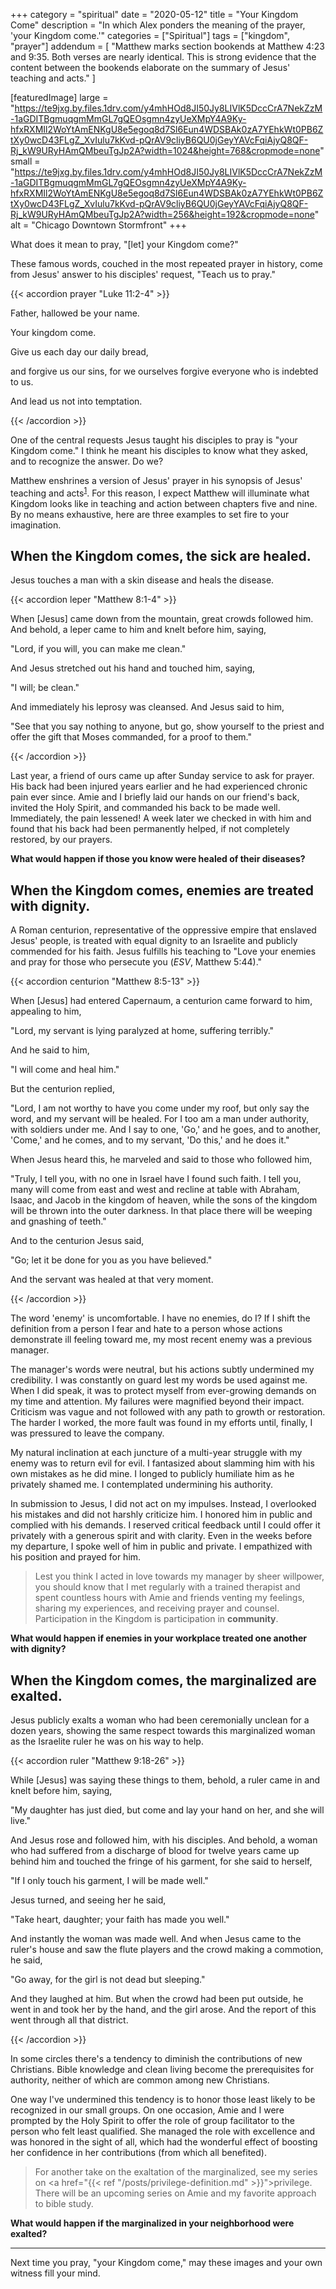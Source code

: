 +++
category = "spiritual"
date = "2020-05-12"
title = "Your Kingdom Come"
description = "In which Alex ponders the meaning of the prayer, 'your Kingdom come.'"
categories = ["Spiritual"]
tags = ["kingdom", "prayer"]
addendum = [
  "Matthew marks section bookends at Matthew 4:23 and 9:35. Both verses are nearly identical. This is strong evidence that the content between the bookends elaborate on the summary of Jesus' teaching and acts."
]

[featuredImage]
  large = "https://te9jxg.by.files.1drv.com/y4mhHOd8JI50Jy8LIVlK5DccCrA7NekZzM-1aGDITBgmuqgmMmGL7gQEOsgmn4zyUeXMpY4A9Ky-hfxRXMIl2WoYtAmENKgU8e5egoq8d7Sl6Eun4WDSBAk0zA7YEhkWt0PB6ZtXy0wcD43FLgZ_XvIulu7kKvd-pQrAV9cliyB6QU0jGeyYAVcFqiAjyQ8QF-Rj_kW9URyHAmQMbeuTgJp2A?width=1024&height=768&cropmode=none"
  small = "https://te9jxg.by.files.1drv.com/y4mhHOd8JI50Jy8LIVlK5DccCrA7NekZzM-1aGDITBgmuqgmMmGL7gQEOsgmn4zyUeXMpY4A9Ky-hfxRXMIl2WoYtAmENKgU8e5egoq8d7Sl6Eun4WDSBAk0zA7YEhkWt0PB6ZtXy0wcD43FLgZ_XvIulu7kKvd-pQrAV9cliyB6QU0jGeyYAVcFqiAjyQ8QF-Rj_kW9URyHAmQMbeuTgJp2A?width=256&height=192&cropmode=none"
  alt   = "Chicago Downtown Stormfront"
+++

What does it mean to pray, "[let] your Kingdom come?"

These famous words, couched in the most repeated prayer in history, come from Jesus' answer to his disciples' request, "Teach us to pray."

{{< accordion prayer "Luke 11:2-4" >}}

<p>Father, hallowed be your name.</p>
<p>Your kingdom come.</p>
<p>Give us each day our daily bread,</p>
<p>and forgive us our sins, for we ourselves forgive everyone who is indebted to us.</p>
<p>And lead us not into temptation.</p>

{{< /accordion >}}

One of the central requests Jesus taught his disciples to pray is "your Kingdom come." I think he meant his disciples to know what they asked, and to recognize the answer. Do we?

Matthew enshrines a version of Jesus' prayer in his synopsis of Jesus' teaching and acts<sup>[1](#addendum)</sup>. For this reason, I expect Matthew will illuminate what Kingdom looks like in teaching and action between chapters five and nine. By no means exhaustive, here are three examples to set fire to your imagination.

## When the Kingdom comes, the sick are healed.

Jesus touches a man with a skin disease and heals the disease.

{{< accordion leper "Matthew 8:1-4" >}}

<p>When [Jesus] came down from the mountain, great crowds followed him. And behold, a leper came to him and knelt before him, saying,
<p>"Lord, if you will, you can make me clean."</p>
<p>And Jesus stretched out his hand and touched him, saying,</p>
<p>"I will; be clean."</p>
<p>And immediately his leprosy was cleansed. And Jesus said to him,</p>
<p>"See that you say nothing to anyone, but go, show yourself to the priest and offer the gift that Moses commanded, for a proof to them."</p>

{{< /accordion >}}

Last year, a friend of ours came up after Sunday service to ask for prayer. His back had been injured years earlier and he had experienced chronic pain ever since. Amie and I briefly laid our hands on our friend's back, invited the Holy Spirit, and commanded his back to be made well. Immediately, the pain lessened! A week later we checked in with him and found that his back had been permanently helped, if not completely restored, by our prayers.

**What would happen if those you know were healed of their diseases?**

## When the Kingdom comes, enemies are treated with dignity.

A Roman centurion, representative of the oppressive empire that enslaved Jesus' people, is treated with equal dignity to an Israelite and publicly commended for his faith. Jesus fulfills his teaching to "Love your enemies and pray for those who persecute you (_ESV_, Matthew 5:44)."

{{< accordion centurion "Matthew 8:5-13" >}}

<p>When [Jesus] had entered Capernaum, a centurion came forward to him, appealing to him,</p>
<p>"Lord, my servant is lying paralyzed at home, suffering terribly."</p>
<p>And he said to him,</p>
<p>"I will come and heal him."</p>
<p>But the centurion replied,</p>
<p>"Lord, I am not worthy to have you come under my roof, but only say the word, and my servant will be healed. For I too am a man under authority, with soldiers under me. And I say to one, 'Go,' and he goes, and to another, 'Come,' and he comes, and to my servant, 'Do this,' and he does it."</p>
<p>When Jesus heard this, he marveled and said to those who followed him,</p>
<p>"Truly, I tell you, with no one in Israel have I found such faith. I tell you, many will come from east and west and recline at table with Abraham, Isaac, and Jacob in the kingdom of heaven, while the sons of the kingdom will be thrown into the outer darkness. In that place there will be weeping and gnashing of teeth."</p>
<p>And to the centurion Jesus said,</p>
<p>"Go; let it be done for you as you have believed."</p>
<p>And the servant was healed at that very moment.</p>

{{< /accordion >}}

The word 'enemy' is uncomfortable. I have no enemies, do I? If I shift the definition from a person I fear and hate to a person whose actions demonstrate ill feeling toward me, my most recent enemy was a previous manager.

The manager's words were neutral, but his actions subtly undermined my credibility. I was constantly on guard lest my words be used against me. When I did speak, it was to protect myself from ever-growing demands on my time and attention. My failures were magnified beyond their impact. Criticism was vague and not followed with any path to growth or restoration. The harder I worked, the more fault was found in my efforts until, finally, I was pressured to leave the company.

My natural inclination at each juncture of a multi-year struggle with my enemy was to return evil for evil. I fantasized about slamming him with his own mistakes as he did mine. I longed to publicly humiliate him as he privately shamed me. I contemplated undermining his authority.

In submission to Jesus, I did not act on my impulses. Instead, I overlooked his mistakes and did not harshly criticize him. I honored him in public and complied with his demands. I reserved critical feedback until I could offer it privately with a generous spirit and with clarity. Even in the weeks before my departure, I spoke well of him in public and private. I empathized with his position and prayed for him.

> Lest you think I acted in love towards my manager by sheer willpower, you should know that I met regularly with a trained therapist and spent countless hours with Amie and friends venting my feelings, sharing my experiences, and receiving prayer and counsel. Participation in the Kingdom is participation in **community**.

**What would happen if enemies in your workplace treated one another with dignity?**

## When the Kingdom comes, the marginalized are exalted.

Jesus publicly exalts a woman who had been ceremonially unclean for a dozen years, showing the same respect towards this marginalized woman as the Israelite ruler he was on his way to help.

{{< accordion ruler "Matthew 9:18-26" >}}

<p>While [Jesus] was saying these things to them, behold, a ruler came in and knelt before him, saying,</p>
<p>"My daughter has just died, but come and lay your hand on her, and she will live."</p>
<p>And Jesus rose and followed him, with his disciples. And behold, a woman who had suffered from a discharge of blood for twelve years came up behind him and touched the fringe of his garment, for she said to herself,</p>
<p>"If I only touch his garment, I will be made well."</p>
<p>Jesus turned, and seeing her he said,</p>
<p>"Take heart, daughter; your faith has made you well."</p>
<p>And instantly the woman was made well. And when Jesus came to the ruler's house and saw the flute players and the crowd making a commotion, he said,</p>
<p>"Go away, for the girl is not dead but sleeping."</p>
<p>And they laughed at him. But when the crowd had been put outside, he went in and took her by the hand, and the girl arose. And the report of this went through all that district.</p>

{{< /accordion >}}

In some circles there's a tendency to diminish the contributions of new Christians. Bible knowledge and clean living become the prerequisites for authority, neither of which are common among new Christians.

One way I've undermined this tendency is to honor those least likely to be recognized in our small groups. On one occasion, Amie and I were prompted by the Holy Spirit to offer the role of group facilitator to the person who felt least qualified. She managed the role with excellence and was honored in the sight of all, which had the wonderful effect of boosting her confidence in her contributions (from which all benefited).

> For another take on the exaltation of the marginalized, see my series on <a href="{{< ref "/posts/privilege-definition.md" >}}">privilege</a>. There will be an upcoming series on Amie and my favorite approach to bible study.

**What would happen if the marginalized in your neighborhood were exalted?**

---

Next time you pray, "your Kingdom come," may these images and your own witness fill your mind.
